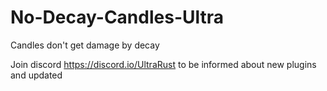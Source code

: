 # No-Decay-Candles-Ultra
Candles don't get damage by decay

Join discord https://discord.io/UltraRust to be informed about new plugins and updated
